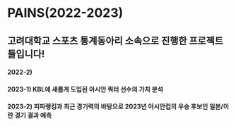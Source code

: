 # PAINS(2022-2023)
고려대학교 스포츠 통계동아리 소속으로 진행한 프로젝트들입니다!
----


#### 2022-2)


#### 2023-1) KBL에 새롭게 도입된 아시안 쿼터 선수의 가치 분석


#### 2023-2) 피파랭킹과 최근 경기력의 바탕으로 2023년 아시안컵의 우승 후보인 일본/이란 경기 결과 예측
